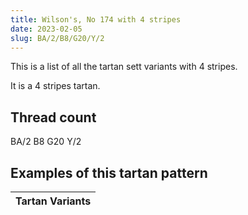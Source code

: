 ```yaml
---
title: Wilson's, No 174 with 4 stripes
date: 2023-02-05
slug: BA/2/B8/G20/Y/2
---
```

This is a list of all the tartan sett variants with 4 stripes.

It is a 4 stripes tartan.


## Thread count
BA/2 B8 G20 Y/2

## Examples of this tartan pattern

| Tartan Variants |
|---------------|
